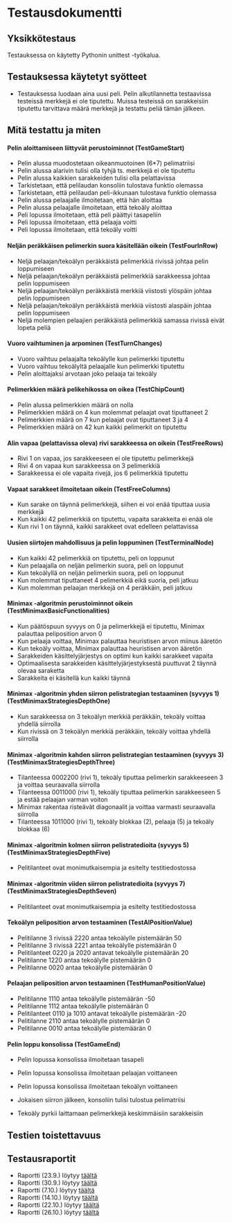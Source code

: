 # Testausdokumentti

## Yksikkötestaus
Testauksessa on käytetty Pythonin unittest -työkalua.

## Testauksessa käytetyt syötteet
* Testauksessa luodaan aina uusi peli. Pelin alkutilannetta testaavissa testeissä merkkejä ei ole tiputettu. 
Muissa testeissä on sarakkeisiin tiputettu tarvittava määrä merkkejä ja testattu peliä tämän jälkeen.

## Mitä testattu ja miten
#### Pelin aloittamiseen liittyvät perustoiminnot (TestGameStart)
* Pelin alussa muodostetaan oikeanmuotoinen (6*7) pelimatriisi
* Pelin alussa alarivin tulisi olla tyhjä ts. merkkejä ei ole tiputettu
* Pelin alussa kaikkien sarakkeiden tulisi olla pelattavissa
* Tarkistetaan, että pelilaudan konsoliin tulostava funktio olemassa
* Tarkistetaan, että pelilaudan peli-ikkunaan tulostava funktio olemassa
* Pelin alussa pelaajalle ilmoitetaan, että hän aloittaa
* Pelin alussa pelaajalle ilmoitetaan, että tekoäly aloittaa
* Peli lopussa ilmoitetaan, että peli päättyi tasapeliin
* Peli lopussa ilmoitetaan, että pelaaja voitti
* Peli lopussa ilmoitetaan, että tekoäly voitti

#### Neljän peräkkäisen pelimerkin suora käsitellään oikein (TestFourInRow)
* Neljä pelaajan/tekoälyn peräkkäistä pelimerkkiä rivissä johtaa pelin loppumiseen
* Neljä pelaajan/tekoälyn peräkkäistä pelimerkkiä sarakkeessa johtaa pelin loppumiseen
* Neljä pelaajan/tekoälyn peräkkäistä merkkiä viistosti ylöspäin johtaa pelin loppumiseen
* Neljä pelaajan/tekoälyn peräkkäistä merkkiä viistosti alaspäin johtaa pelin loppumiseen
* Neljä molempien pelaajien peräkkäistä pelimerkkiä samassa rivissä eivät lopeta peliä

#### Vuoro vaihtuminen ja arpominen (TestTurnChanges)
* Vuoro vaihtuu pelaajalta tekoälylle kun pelimerkki tiputettu
* Vuoro vaihtuu tekoälyltä pelaajalle kun pelimerkki tiputettu
* Pelin aloittajaksi arvotaan joko pelaaja tai tekoäly

#### Pelimerkkien määrä pelikehikossa on oikea (TestChipCount)
* Pelin alussa pelimerkkien määrä on nolla
* Pelimerkkien määrä on 4 kun molemmat pelaajat ovat tiputtaneet 2
* Pelimerkkien määrä on 7 kun pelaajat ovat tiputtaneet 3 ja 4
* Pelimerkkien määrä on 42 kun kaikki pelimerkit on tiputettu

#### Alin vapaa (pelattavissa oleva) rivi sarakkeessa on oikein (TestFreeRows)
* Rivi 1 on vapaa, jos sarakkeeseen ei ole tiputettu pelimerkkejä
* Rivi 4 on vapaa kun sarakkeessa on 3 pelimerkkiä
* Sarakkeessa ei ole vapaita rivejä, jos 6 pelimerkkiä tiputettu

#### Vapaat sarakkeet ilmoitetaan oikein (TestFreeColumns)
* Kun sarake on täynnä pelimerkkejä, siihen ei voi enää tiputtaa uusia merkkejä
* Kun kaikki 42 pelimerkkiä on tiputettu, vapaita sarakkeita ei enää ole
* Kun rivi 1 on täynnä, kaikki sarakkeet ovat edelleen pelattavissa

#### Uusien siirtojen mahdollisuus ja pelin loppuminen (TestTerminalNode)
* Kun kaikki 42 pelimerkkiä on tiputettu, peli on loppunut
* Kun pelaajalla on neljän pelimerkin suora, peli on loppunut
* Kun tekoälyllä on neljän pelimerkin suora, peli on loppunut
* Kun molemmat tiputtaneet 4 pelimerkkiä eikä suoria, peli jatkuu
* Kun molemman pelaajan merkkejä on 4 peräkkäin, peli jatkuu

#### Minimax -algoritmin perustoiminnot oikein (TestMinimaxBasicFunctionalities)
* Kun päätöspuun syvyys on 0 ja pelimerkkejä ei tiputettu, Minimax palauttaa peliposition arvon 0
* Kun pelaaja voittaa, Minimax palauttaa heuristisen arvon miinus ääretön
* Kun tekoäly voittaa, Minimax palauttaa heuristisen arvon ääretön
* Sarakkeiden käsittelyjärjestys on optimi kun kaikki sarakkeet vapaita
* Optimaalisesta sarakkeiden käsittelyjärjestyksestä puuttuvat 2 täynnä olevaa saraketta
* Sarakkeita ei käsitellä kun kaikki täynnä

#### Minimax -algoritmin yhden siirron pelistrategian testaaminen (syvyys 1) (TestMinimaxStrategiesDepthOne)
* Kun sarakkeessa on 3 tekoälyn merkkiä peräkkäin, tekoäly voittaa yhdellä siirrolla
* Kun rivissä on 3 tekoälyn merkkiä peräkkäin, tekoäly voittaa yhdellä siirrolla

#### Minimax -algoritmin kahden siirron pelistrategian testaaminen (syvyys 3) (TestMinimaxStrategiesDepthThree)
* Tilanteessa 0002200 (rivi 1), tekoäly tiputtaa pelimerkin sarakkeeseen 3 ja voittaa seuraavalla siirrolla
* Tilanteessa 0011000 (rivi 1), tekoäly tiputtaa pelimerkin sarakkeeseen 5 ja estää pelaajan varman voiton
* Minimax rakentaa risteävät diagonaalit ja voittaa varmasti seuraavalla siirrolla
* Tilanteessa 1011000 (rivi 1), tekoäly blokkaa (2), pelaaja (5) ja tekoäly blokkaa (6)

#### Minimax -algoritmin kolmen siirron pelistratedioita (syvyys 5) (TestMinimaxStrategiesDepthFive)
* Pelitilanteet ovat monimutkaisempia ja esitelty testitiedostossa

#### Minimax -algoritmin viiden siirron pelistratedioita (syvyys 7) (TestMinimaxStrategiesDepthSeven)
* Pelitilanteet ovat monimutkaisempia ja esitelty testitiedostossa

#### Tekoälyn peliposition arvon testaaminen (TestAIPositionValue)
* Pelitilanne 3 rivissä 2220 antaa tekoälylle pistemäärän 50
* Pelitilanne 3 rivissä 2221 antaa tekoälylle pistemäärän 0
* Pelitilanteet 0220 ja 2020 antavat tekoälylle pistemäärän 20
* Pelitilanne 1220 antaa tekoälylle pistemäärän 0
* Pelitilanne 0020 antaa tekoälylle pistemäärän 0

#### Pelaajan peliposition arvon testaaminen (TestHumanPositionValue)
* Pelitilanne 1110 antaa tekoälylle pistemäärän -50
* Pelitilanne 1112 antaa tekoälylle pistemäärän 0
* Pelitilanteet 0110 ja 1010 antavat tekoälylle pistemäärän -20
* Pelitilanne 2110 antaa tekoälylle pistemäärän 0
* Pelitilanne 0010 antaa tekoälylle pistemäärän 0

#### Pelin loppu konsolissa (TestGameEnd)
* Pelin lopussa konsolissa ilmoitetaan tasapeli
* Pelin lopussa konsolissa ilmoitetaan pelaajan voittaneen
* Pelin lopussa konsolissa ilmoitetaan tekoälyn voittaneen


* Jokaisen siirron jälkeen, konsoliin tulisi tulostua pelimatriisi


* Tekoäly pyrkii laittamaan pelimerkkejä keskimmäisiin sarakkeisiin



## Testien toistettavuus

## Testausraportit
* Raportti (23.9.) löytyy [täältä](https://github.com/aarekr/ConnectFour/blob/main/Testit/Testikattavuus_2023-09-23.JPG)
* Raportti (30.9.) löytyy [täältä](https://github.com/aarekr/ConnectFour/blob/main/Testit/Testikattavuus_2023-09-30.JPG)
* Raportti (7.10.) löytyy [täältä](https://github.com/aarekr/ConnectFour/blob/main/Testit/Testikattavuus_2023-10-07.JPG)
* Raportti (14.10.) löytyy [täältä](https://github.com/aarekr/ConnectFour/blob/main/Testit/Testikattavuus_2023-10-14.JPG)
* Raportti (22.10.) löytyy [täältä](https://github.com/aarekr/ConnectFour/blob/main/Testit/Testikattavuus_2023-10-22.JPG)
* Raportti (26.10.) löytyy [täältä](https://github.com/aarekr/ConnectFour/blob/main/Testit/Testikattavuus_2023-10-26.JPG)
